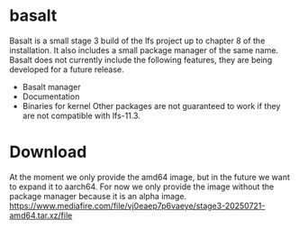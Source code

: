 # basalt
Basalt is a small stage 3 build of the lfs project up to chapter 8 of the installation. It also includes a small package manager of the same name.
Basalt does not currently include the following features, they are being developed for a future release.
- Basalt manager
- Documentation
- Binaries for kernel
Other packages are not guaranteed to work if they are not compatible with lfs-11.3.
# Download
At the moment we only provide the amd64 image, but in the future we want to expand it to aarch64.
For now we only provide the image without the package manager because it is an alpha image.
https://www.mediafire.com/file/vj0eaep7p6vaeye/stage3-20250721-amd64.tar.xz/file
